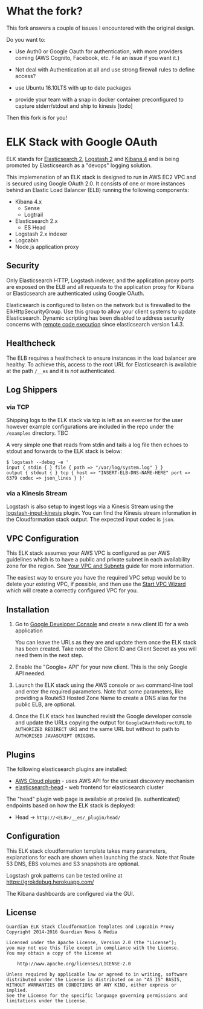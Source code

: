 What the fork?
==============

This fork answers a couple of issues I encountered with the original design.

Do you want to:

* Use Auth0 or Google Oauth for authentication, with more providers coming (AWS Cognito, Facebook, etc. File an issue if you want it.)

* Not deal with Authentication at all and use strong firewall rules to define access?

* use Ubuntu 16.10LTS with up to date packages

* provide your team with a snap in docker container preconfigured to capture stderr/stdout and ship to kinesis [todo]


Then this fork is for you!


ELK Stack with Google OAuth
===========================

ELK stands for [Elasticsearch 2][1], [Logstash 2][2] and [Kibana 4][3] and is being promoted by Elasticsearch as a "devops" logging solution.

This implemenation of an ELK stack is designed to run in AWS EC2 VPC and is secured using Google OAuth 2.0. It consists of one or more instances behind an Elastic Load Balancer (ELB) running the following components:

* Kibana 4.x
    * Sense
    * Logtrail
* Elasticsearch 2.x
    * ES Head
* Logstash 2.x indexer
* Logcabin
* Node.js application proxy

Security
--------

Only Elasticsearch HTTP, Logstash indexer, and the application proxy ports are exposed on the ELB and all requests to the application proxy for Kibana or Elasticsearch are authenticated using Google OAuth.

Elasticsearch is configured to listen on the network but is firewalled to the ElkHttpSecurityGroup. Use this group to allow your client systems to update Elasticsearch. Dynamic scripting has been disabled to address security concerns with [remote code execution][4] since elasticsearch version 1.4.3.

Healthcheck
-----------

The ELB requires a healthcheck to ensure instances in the load balancer are healthy. To achieve this, access to the root URL for Elasticsearch is available at the path `/__es` and it is *not* authenticated.

Log Shippers
------------

### via TCP

Shipping logs to the ELK stack via tcp is left as an exercise for the user however example configurations are included in the repo under the `/examples` directory. TBC

A very simple one that reads from stdin and tails a log file then echoes to stdout and forwards to the ELK stack is below:

```
$ logstash --debug -e '
input { stdin { } file { path => "/var/log/system.log" } }
output { stdout { } tcp { host => "INSERT-ELB-DNS-NAME-HERE" port => 6379 codec => json_lines } }'
```

### via a Kinesis Stream

Logstash is also setup to ingest logs via a Kinesis Stream using the [logstash-input-kinesis](https://github.com/codekitchen/logstash-input-kinesis) plugin.
You can find the Kinesis stream information in the Cloudformation stack output. 
The expected input codec is `json`.

VPC Configuration
-----------------

This ELK stack assumes your AWS VPC is configured as per AWS guidelines which is to have a public and private subnet in each availability zone for the region. See [Your VPC and Subnets][6] guide for more information.

The easiest way to ensure you have the required VPC setup would be to delete your existing VPC, if possible, and then use the [Start VPC Wizard][7] which will create a correctly configured VPC for you.

Installation
------------

1. Go to [Google Developer Console][5] and create a new client ID for a web application

   You can leave the URLs as they are and update them once the ELK stack has been created. Take note of the Client ID and Client Secret as you will need them in the next step.

2. Enable the "Google+ API" for your new client. This is the only Google API needed.

3. Launch the ELK stack using the AWS console or `aws` command-line tool and enter the required parameters. Note that some parameters, like providing a Route53 Hosted Zone Name to create a DNS alias for the public ELB, are optional.

4. Once the ELK stack has launched revisit the Google developer console and update the URLs copying the output for `GoogleOAuthRedirectURL` to `AUTHORIZED REDIRECT URI` and the same URL but without to path to `AUTHORISED JAVASCRIPT ORIGINS`.

Plugins
-------

The following elasticsearch plugins are installed:

  * [AWS Cloud plugin][8] - uses AWS API for the unicast discovery mechanism
  * [elasticsearch-head][9] - web frontend for elasticsearch cluster

The "head" plugin web page is available at proxied (ie. authenticated) endpoints based on how the ELK stack is deployed:

  * Head      -> `http://<ELB>/__es/_plugin/head/`

Configuration
-------------

This ELK stack cloudformation template takes many parameters, explanations for each are shown when launching the stack. Note that Route 53 DNS, EBS volumes and S3 snapshots are optional.

Logstash grok patterns can be tested online at https://grokdebug.herokuapp.com/

The Kibana dashboards are configured via the GUI.

License
-------

    Guardian ELK Stack Cloudformation Templates and Logcabin Proxy
    Copyright 2014-2016 Guardian News & Media

    Licensed under the Apache License, Version 2.0 (the "License");
    you may not use this file except in compliance with the License.
    You may obtain a copy of the License at

        http://www.apache.org/licenses/LICENSE-2.0

    Unless required by applicable law or agreed to in writing, software
    distributed under the License is distributed on an "AS IS" BASIS,
    WITHOUT WARRANTIES OR CONDITIONS OF ANY KIND, either express or implied.
    See the License for the specific language governing permissions and
    limitations under the License.

[1]: <https://www.elastic.co/> "Elasticsearch"
[2]: <https://www.elastic.co/products/logstash> "Logstash"
[3]: <https://www.elastic.co/products/kibana> "Kibana"
[4]: <http://www.elasticsearch.org/guide/en/elasticsearch/reference/current/modules-scripting.html> "ES Scripting"
[5]: <https://console.developers.google.com> "Google Developer Console"
[6]: <http://docs.aws.amazon.com/AmazonVPC/latest/UserGuide/VPC_Subnets.html> "AWS: Your VPC and Subnets"
[7]: <https://console.aws.amazon.com/vpc/>
[8]: <https://github.com/elastic/elasticsearch/tree/2.0/plugins/cloud-aws>
[9]: <http://mobz.github.io/elasticsearch-head/>


